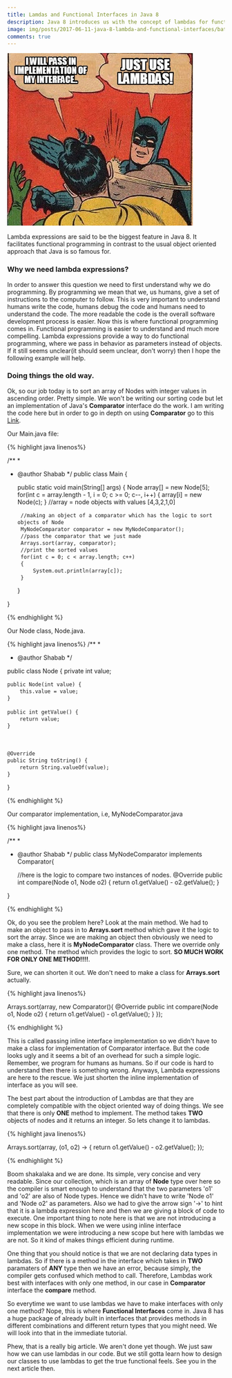 ```yaml
---
title: Lamdas and Functional Interfaces in Java 8
description: Java 8 introduces us with the concept of lambdas for functional programming and provides us with out of the box functional interfaces to make our lives easier.
image: img/posts/2017-06-11-java-8-lambda-and-functional-interfaces/batman_slaps.jpg
comments: true
---
```

![Strategy meme](img/posts/2017-06-11-java-8-lambda-and-functional-interfaces/batman_slaps.jpg "Strategy meme")

Lambda expressions are said to be the biggest feature in Java 8. It facilitates functional programming in contrast to the usual object oriented approach that Java is so famous for. 

### Why we need lambda expressions?
In order to answer this question we need to first understand why we do programming. By programming we mean that we, us humans, give a set of instructions to the computer to follow. This is very important to understand humans write the code, humans debug the code and humans need to understand the code. The more readable the code is the overall software development process is easier. Now this is where functional programming comes in. Functional programming is easier to understand and much more compelling. Lambda expressions provide a way to do functional programming, where we pass in behavior as parameters instead of objects. If it still seems unclear(it should seem unclear, don't worry) then I hope the following example will help. 

### Doing things the old way.
Ok, so our job today is to sort an array of Nodes with integer values in ascending order. Pretty simple. We won't be writing our sorting code but let an implementation of Java's **Comparator** interface do the work. I am writing the code here but in order to go in depth on using **Comparator** go to this <a href="https://www.javatpoint.com/Comparator-interface-in-collection-framework" title="comparator tutorial">Link</a>.

Our Main.java file:

{% highlight java linenos%}

/**
 *
 * @author Shabab
 */
public class Main {
    
    public static void main(String[] args) {
        Node array[] = new Node[5];
        for(int c = array.length - 1, i = 0; c >= 0; c--, i++)
        {
            array[i] = new Node(c);
        }
        //array = node objects with values [4,3,2,1,0] 

        //making an object of a comparator which has the logic to sort objects of Node
        MyNodeComparator comparator = new MyNodeComparator();
        //pass the comparator that we just made
        Arrays.sort(array, comparator);
        //print the sorted values
        for(int c = 0; c < array.length; c++)
        {
            System.out.println(array[c]);
        }
    }
    
}

{% endhighlight %} 

Our Node class, Node.java.

{% highlight java linenos%}
/**
 *
 * @author Shabab
 */

public class Node {
    private int value;

    public Node(int value) {
        this.value = value;
    }

    public int getValue() {
        return value;
    }
    
    

    @Override
    public String toString() {
        return String.valueOf(value);
    }
    
    
}


{% endhighlight %} 


Our comparator implementation, i.e, MyNodeComparator.java


{% highlight java linenos%}

/**
 *
 * @author Shabab
 */
public class MyNodeComparator implements Comparator<Node>{
    
    //here is the logic to compare two instances of nodes.
    @Override
    public int compare(Node o1, Node o2) {
        return o1.getValue() - o2.getValue();
    }
    
    
}

{% endhighlight %} 

Ok, do you see the problem here? Look at the main method. We had to make an object to pass in to **Arrays.sort** method which gave it the logic to sort the array. Since we are making an object then obviously we need to make a class, here it is **MyNodeComparator** class. There we override only one method. The method which provides the logic to sort. **SO MUCH WORK FOR ONLY ONE METHOD!!!!**. 

Sure, we can shorten it out. We don't need to make a class for **Arrays.sort** actually. 

{% highlight java linenos%}

Arrays.sort(array, new Comparator<Node>(){
    @Override
    public int compare(Node o1, Node o2) {
        return o1.getValue() - o1.getValue();
    }
});

{% endhighlight %}

This is called passing inline interface implementation so we didn't have to make a class for implementation of Comparator interface. But the code looks ugly and it seems a bit of an overhead for such a simple logic. Remember, we program for humans as humans. So if our code is hard to understand then there is something wrong. Anyways, Lambda expressions are here to the rescue. We just shorten the inline implementation of interface as you will see. 

The best part about the introduction of Lambdas are that they are completely compatible with the object oriented way of doing things. We see that there is only **ONE** method to implement. The method takes **TWO** objects of nodes and it returns an integer. So lets change it to lambdas.

{% highlight java linenos%}

Arrays.sort(array, (o1, o2) -> {
    return o1.getValue() - o2.getValue();
});

{% endhighlight %}

Boom shakalaka and we are done. Its simple, very concise and very readable. Since our collection, which is an array of **Node** type over here so the compiler is smart enough to understand that the two parameters 'o1' and 'o2' are also of Node types. Hence we didn't have to write 'Node o1' and 'Node o2' as parameters. Also we had to give the arrow sign '->' to hint that it is a lambda expression here and then we are giving a block of code to execute. One important thing to note here is that we are not introducing a new scope in this block. When we were using inline interface implementation we were introducing a new scope but here with lambdas we are not. So it kind of makes things efficient during runtime. 

One thing that you should notice is that we are not declaring data types in lambdas. So if there is a method in the interface which takes in **TWO** paramaters of **ANY** type then we have an error, because simply, the compiler gets confused which method to call. Therefore, Lambdas work best with interfaces with only one method, in our case in **Comparator** interface the **compare** method. 

So everytime we want to use lambdas we have to make interfaces with only one method? Nope, this is where **Functional Interfaces** come in. Java 8 has a huge package of already built in interfaces that provides methods in different combinations and different return types that you might need. We will look into that in the immediate tutorial.

Phew, that is a really big article. We aren't done yet though. We just saw how we can use lambdas in our code. But we still gotta learn how to design our classes to use lambdas to get the true functional feels. See you in the next article then. 
